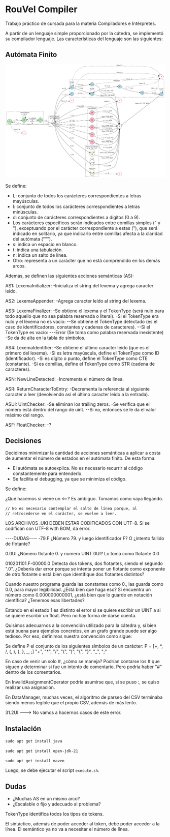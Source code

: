 # RouVel Compiler

Trabajo práctico de cursada para la materia Compiladores e Intérpretes.

A partir de un lenguaje simple proporcionado por la cátedra, se implementó su compilador lenguaje. Las características del lenguaje son las siguientes:

## Autómata Finito

![Finite Automatom](resources/diagrams/finiteAutomatom.png)

Se define:

- L: conjunto de todos los carácteres correspondientes a letras mayúsculas.
- l: conjunto de todos los carácteres correspondientes a letras minúsculas.
- d: conjunto de carácteres correspondientes a dígitos (0 a 9).
- Los carácteres específicos serán indicados entre comillas simples (" y "), exceptuando por el carácter correspondiente a estas ("), que será indicado en solitario, ya que indicarlo entre comillas afecta a la claridad del autómata (""").
- s: indica un espacio en blanco.
- t: indica una tabulación.
- n: indica un salto de línea.
- Otro: representa a un carácter que no está comprendido en los demás arcos.

Además, se definen las siguientes acciones semánticas (AS):

AS1: LexemaInitializer:
-Inicializa el string del lexema y agrega caracter leido.

AS2: LexemaAppender:
-Agrega caracter leído al string del lexema.

AS3: LexemaFinalizer:
-Se obtiene el lexema y el TokenType (será nulo para todo aquello que no sea palabra reservada o literal).
-Si el TokenType era nulo y el lexema no es vacío:
--Se obtiene el TokenType detectado (es el caso de identificadores, constantes y cadenas de caracteres).
--Si el TokenType es vacío:
---Error (Se toma como palabra reservada inexistente)
-Se da de alta en la tabla de símbolos.

AS4: LexemaIdentifier:
-Se obtiene el último caracter leído (que es el primero del lexema).
-Si es letra mayúscula, define el TokenType como ID (identificador).
-Si es dígito o punto, define el TokenType como CTE (constante).
-Si es comillas, define el TokenType como STR (cadena de caracteres).

ASN: NewLineDetected:
-Incrementa el número de linea.

ASR: ReturnCharacterToEntry:
-Decrementa la referencia al siguiente caracter a leer (devolviendo así el último caracter leído a la entrada).

ASUI: UintChecker:
-Se eliminan los trailing zeros.
-Se verifica que el número está dentro del rango de uint.
--Si no, entonces se le da el valor máximo del rango.

ASF: FloatChecker:
-?

## Decisiones

Decidimos minimizar la cantidad de acciones semánticas a aplicar a costa de aumentar el número de estados en el autómata finito. De esta forma:

- El autómata se autoexplica. No es necesario recurrir al código constantemente para entenderlo.
- Se facilita el debugging, ya que se minimiza el código.

Se define:

¿Qué hacemos si viene un <==? Es ambiguo. Tomamos como vaya llegando.

    // No es necesario contemplar el salto de línea porque, al
    // retrocederse en el carácter, se vuelve a leer.

LOS ARCHIVOS .UKI DEBEN ESTAR CODIFICADOS CON UTF-8. Si se codifican con UTF-8 with BOM, da error.

----DUDAS----
-79.F ¿Número 79. y luego identificador F? O ¿intento fallido de flotante?

0.0UI ¿Número flotante 0. y numero UINT 0UI? Lo toma como flotante 0.0

010201101.F-00000.0 Detecta dos tokens, dos flotantes, siendo el segundo ".0". ¿Debería dar error porque se intenta poner un flotante como exponente de otro flotante o está bien que identifique dos flotantes distintos?

Cuando nuestro programa guarda las constantes como 0., las guarda como 0.0, para mayor legibilidad. ¿Está bien que haga eso? Si encuentra un número como 0.000000000001, ¿está bien que lo guarde en notación científica? ¿Tenemos esas libertades?

Estando en el estado 1 es distinto el error si se quiere escribir un UINT a si se quiere escribir un float. Pero no hay forma de darse cuenta.

Quisimos adecuarnos a la convención utilizado para la cátedra y, si bien está buena para ejemplos concretos, en un grafo grande puede ser algo tedioso. Por eso, definimos nuestra convención como sigue:

Se define P el conjunto de los siguientes símbolos de un carácter:
P = [+, *, /, (, ), {, }, _, ;]
\"+\", \"\*\", \"/\", \"(\", \")\", \"{\", \"}\", \"\_\", \";\"

En caso de venir un solo #, ¿cómo se maneja? Podrían contarse los # que siguen y determinar si fue un intento de comentario. Pero podría haber "#" dentro de los comentarios.

En InvalidAssignmentOperator podría asumirse que, si se puso :, se quiso realizar una asignación.

En DataManager, muchas veces, el algoritmo de parseo del CSV terminaba siendo menos legible que el propio CSV, además de más lento.

31.2UI ---> No vamos a hacernos casos de este error.

## Instalación

`sudo apt get install java`

`sudo apt get install open-jdk-21`

`sudo apt get install maven`

Luego, se debe ejecutar el script `execute.sh`.

## Dudas

- ¿Muchas AS en un mismo arco?
- ¿Escalable o fijo y adecuado al problema?

TokenType identifica todos los tipos de tokens.

El sintáctico, además de poder acceder al token, debe poder acceder a la línea. El semántico ya no va a necesitar el número de línea.
